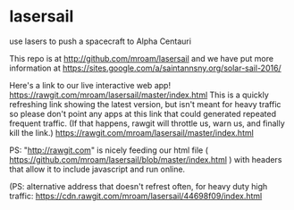 # lasersail
use lasers to push a spacecraft to Alpha Centauri

This repo is at 
http://github.com/mroam/lasersail and we have put more information at https://sites.google.com/a/saintannsny.org/solar-sail-2016/

Here's a link to our live interactive web app! https://rawgit.com/mroam/lasersail/master/index.html 
This is a quickly refreshing link showing the latest version, but isn't meant for heavy traffic so please don't point any apps at this link that could generated repeated frequent traffic. 
(If that happens, rawgit will throttle us, warn us, and finally kill the link.)
https://rawgit.com/mroam/lasersail/master/index.html


PS: "http://rawgit.com" is nicely feeding our html file ( https://github.com/mroam/lasersail/blob/master/index.html )
with headers that allow it to include javascript and run online.







(PS: alternative address that doesn't refrest often, for heavy duty high traffic:
https://cdn.rawgit.com/mroam/lasersail/44698f09/index.html

